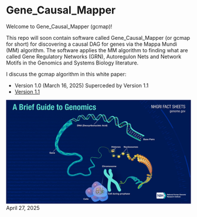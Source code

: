 # Gene_Causal_Mapper

Welcome to Gene_Causal_Mapper (gcmap)!

This repo will soon contain software 
called Gene_Causal_Mapper (or gcmap for short) 
for
discovering a causal DAG for genes via
the Mappa Mundi (MM) algorithm.
The software applies the MM algorithm 
to finding what
are called Gene Regulatory Networks (GRN),
Autoregulon  Nets
and Network Motifs 
in the Genomics and Systems Biology literature.

I discuss the gcmap algorithm 
in this white paper:
* Version 1.0 (March 16, 2025) Superceded by Version 1.1
* [Version 1.1](https://github.com/rrtucci/gene_causal_mapper/blob/master/white-paper/gene-causal-mapper1.pdf)  

![](pics/cell-to-dna.png) April 27, 2025